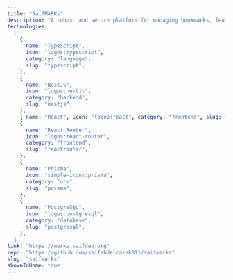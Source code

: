 ```yaml
---
title: "SaifMARKs"
description: "A robust and secure platform for managing bookmarks, featuring modern authentication, bot integration, and advanced rate limiting."
technologies:
  [
    {
      name: "TypeScript",
      icon: "logos:typescript",
      category: "language",
      slug: "typescript",
    },
    {
      name: "NestJS",
      icon: "logos:nestjs",
      category: "backend",
      slug: "nestjs",
    },
    { name: "React", icon: "logos:react", category: "frontend", slug: "react" },
    {
      name: "React Router",
      icon: "logos:react-router",
      category: "frontend",
      slug: "reactrouter",
    },
    {
      name: "Prisma",
      icon: "simple-icons:prisma",
      category: "orm",
      slug: "prisma",
    },
    {
      name: "PostgreSQL",
      icon: "logos:postgresql",
      category: "database",
      slug: "postgresql",
    },
  ]
link: "https://marks.saifdev.org"
repo: "https://github.com/saifabdelrazek011/saifmarks"
slug: "saifmarks"
shownInHome: true
---
```

